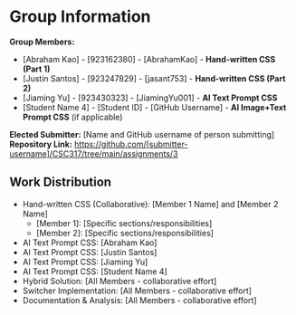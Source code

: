 # Group Information

**Group Members:**
- [Abraham Kao] - [923162380] - [AbrahamKao] - **Hand-written CSS (Part 1)**
- [Justin Santos] - [923247829] - [jasant753] - **Hand-written CSS (Part 2)**
- [Jiaming Yu] - [923430323] - [JiamingYu001] - **AI Text Prompt CSS**
- [Student Name 4] - [Student ID] - [GitHub Username] - **AI Image+Text Prompt CSS** (if applicable)

**Elected Submitter:** [Name and GitHub username of person submitting]
**Repository Link:** https://github.com/[submitter-username]/CSC317/tree/main/assignments/3

## Work Distribution
- Hand-written CSS (Collaborative): [Member 1 Name] and [Member 2 Name]
  - [Member 1]: [Specific sections/responsibilities]
  - [Member 2]: [Specific sections/responsibilities]
- AI Text Prompt CSS: [Abraham Kao]
- AI Text Prompt CSS: [Justin Santos]
- AI Text Prompt CSS: [Jiaming Yu]
- AI Text Prompt CSS: [Student Name 4]
- Hybrid Solution: [All Members - collaborative effort]
- Switcher Implementation: [All Members - collaborative effort]
- Documentation & Analysis: [All Members - collaborative effort]